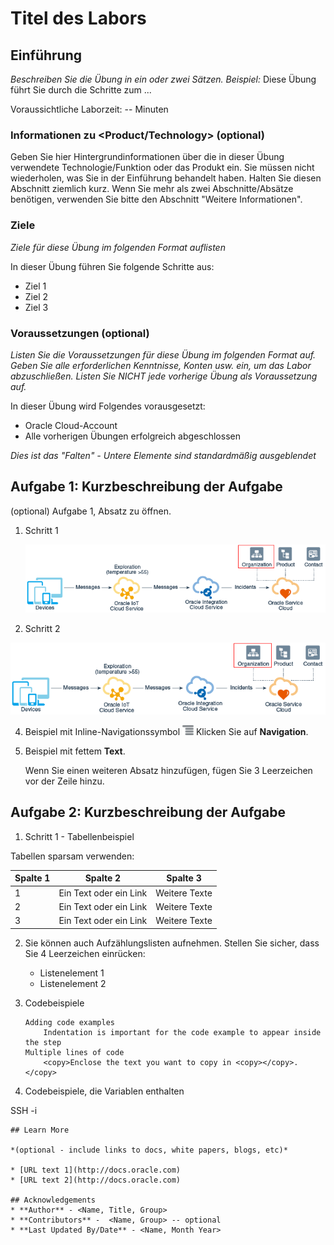 # Titel des Labors

## Einführung

_Beschreiben Sie die Übung in ein oder zwei Sätzen. Beispiel:_ Diese Übung führt Sie durch die Schritte zum ...

Voraussichtliche Laborzeit: -- Minuten

### Informationen zu <Product/Technology> (optional)

Geben Sie hier Hintergrundinformationen über die in dieser Übung verwendete Technologie/Funktion oder das Produkt ein. Sie müssen nicht wiederholen, was Sie in der Einführung behandelt haben. Halten Sie diesen Abschnitt ziemlich kurz. Wenn Sie mehr als zwei Abschnitte/Absätze benötigen, verwenden Sie bitte den Abschnitt "Weitere Informationen".

### Ziele

_Ziele für diese Übung im folgenden Format auflisten_

In dieser Übung führen Sie folgende Schritte aus:

*   Ziel 1
*   Ziel 2
*   Ziel 3

### Voraussetzungen (optional)

_Listen Sie die Voraussetzungen für diese Übung im folgenden Format auf. Geben Sie alle erforderlichen Kenntnisse, Konten usw. ein, um das Labor abzuschließen. Listen Sie NICHT jede vorherige Übung als Voraussetzung auf._

In dieser Übung wird Folgendes vorausgesetzt:

*   Oracle Cloud-Account
*   Alle vorherigen Übungen erfolgreich abgeschlossen

_Dies ist das "Falten" - Untere Elemente sind standardmäßig ausgeblendet_

## Aufgabe 1: Kurzbeschreibung der Aufgabe

(optional) Aufgabe 1, Absatz zu öffnen.

1.  Schritt 1
    
    ![Alternativer Bildtext](images/sample1.png)
    
2.  Schritt 2
    

![Alternativer Bildtext](images/sample1.png)

4.  Beispiel mit Inline-Navigationssymbol ![Alternativer Bildtext](images/sample2.png) Klicken Sie auf **Navigation**.
    
5.  Beispiel mit fettem **Text**.
    
    Wenn Sie einen weiteren Absatz hinzufügen, fügen Sie 3 Leerzeichen vor der Zeile hinzu.
    

## Aufgabe 2: Kurzbeschreibung der Aufgabe

1.  Schritt 1 - Tabellenbeispiel

Tabellen sparsam verwenden:

| Spalte 1 | Spalte 2 | Spalte 3 |
| --- | --- | --- |
| 1 | Ein Text oder ein Link | Weitere Texte |
| 2 | Ein Text oder ein Link | Weitere Texte |
| 3 | Ein Text oder ein Link | Weitere Texte |

2.  Sie können auch Aufzählungslisten aufnehmen. Stellen Sie sicher, dass Sie 4 Leerzeichen einrücken:
    
    *   Listenelement 1
    *   Listenelement 2
3.  Codebeispiele
    
        Adding code examples
        	Indentation is important for the code example to appear inside the step
        Multiple lines of code
        	<copy>Enclose the text you want to copy in <copy></copy>.</copy>
        
4.  Codebeispiele, die Variablen enthalten
    

SSH -i

    
    ## Learn More
    
    *(optional - include links to docs, white papers, blogs, etc)*
    
    * [URL text 1](http://docs.oracle.com)
    * [URL text 2](http://docs.oracle.com)
    
    ## Acknowledgements
    * **Author** - <Name, Title, Group>
    * **Contributors** -  <Name, Group> -- optional
    * **Last Updated By/Date** - <Name, Month Year>